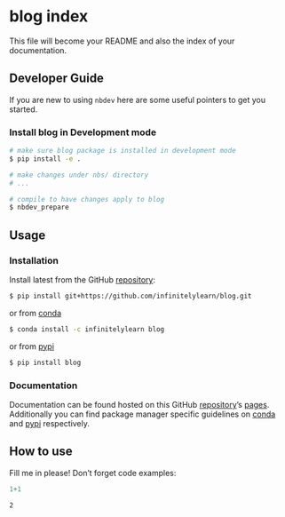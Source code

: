 # blog index


<!-- WARNING: THIS FILE WAS AUTOGENERATED! DO NOT EDIT! -->

This file will become your README and also the index of your
documentation.

## Developer Guide

If you are new to using `nbdev` here are some useful pointers to get you
started.

### Install blog in Development mode

``` sh
# make sure blog package is installed in development mode
$ pip install -e .

# make changes under nbs/ directory
# ...

# compile to have changes apply to blog
$ nbdev_prepare
```

## Usage

### Installation

Install latest from the GitHub
[repository](https://github.com/infinitelylearn/blog):

``` sh
$ pip install git+https://github.com/infinitelylearn/blog.git
```

or from [conda](https://anaconda.org/infinitelylearn/blog)

``` sh
$ conda install -c infinitelylearn blog
```

or from [pypi](https://pypi.org/project/blog/)

``` sh
$ pip install blog
```

### Documentation

Documentation can be found hosted on this GitHub
[repository](https://github.com/infinitelylearn/blog)’s
[pages](https://infinitelylearn.github.io/blog/). Additionally you can
find package manager specific guidelines on
[conda](https://anaconda.org/infinitelylearn/blog) and
[pypi](https://pypi.org/project/blog/) respectively.

## How to use

Fill me in please! Don’t forget code examples:

``` python
1+1
```

    2
